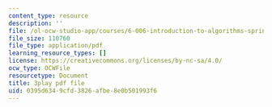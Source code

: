 ```yaml
---
content_type: resource
description: ''
file: /ol-ocw-studio-app/courses/6-006-introduction-to-algorithms-spring-2020/0395d6349cfd3826afbe8e0b501993f6_IPSaG9RRc-k.pdf
file_size: 110760
file_type: application/pdf
learning_resource_types: []
license: https://creativecommons.org/licenses/by-nc-sa/4.0/
ocw_type: OCWFile
resourcetype: Document
title: 3play pdf file
uid: 0395d634-9cfd-3826-afbe-8e0b501993f6
---
```

